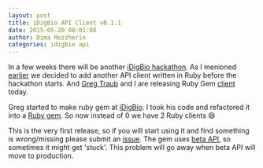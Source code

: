 ```yaml
---
layout: post
title: iDigBio API Client v0.1.1
date: 2015-05-20 08:01:08
author: Dima Mozzherin
categories: idigbio api
---
```


In a few weeks there will be another [iDigBio hackathon][hackathon]. As I
menioned [earlier][oldpost] we decided to add another API client written in
Ruby before the hackathon starts. And [Greg Traub][greg] and I are releasing
Ruby Gem [client][gem] today.

Greg started to make ruby gem at [iDigBio][gregclient]. I took his code and
refactored it into a [Ruby gem][gem]. So now instead of 0 we have 2 Ruby
clients :smile:

This is the very first release, so if you will start using it and find
something is wrong/missing please submit an [issue][issue]. The gem uses [beta
API][api], so sometimes it might get 'stuck'. This problem will go away when
beta API will move to production.

[hackathon]: https://github.com/idigbio-api-hackathon/HackathonCentral/wiki
[oldpost]: https://globalnamesarchitecture.github.io/idigbio/hakathon/2015/04/28/idigbio-api-hackathon-meet.html
[gem]: https://github.com/GlobalNamesArchitecture/idigbio_client
[greg]: https://github.com/gete76
[gregclient]: https://github.com/iDigBio/idigbio-ruby-client
[issue]: https://github.com/GlobalNamesArchitecture/idigbio_client/issues
[api]: https://beta-search.idigbio.org/v2/

